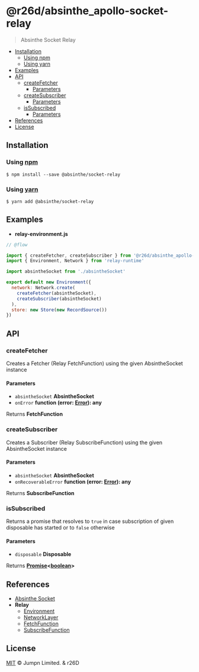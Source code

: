 # @r26d/absinthe_apollo-socket-relay

> Absinthe Socket Relay

<!-- START doctoc generated TOC please keep comment here to allow auto update -->
<!-- DON'T EDIT THIS SECTION, INSTEAD RE-RUN doctoc TO UPDATE -->
<!-- END doctoc -->

- [Installation](#installation)
  - [Using npm](#using-npm)
  - [Using yarn](#using-yarn)
- [Examples](#examples)
- [API](#api)
  - [createFetcher](#createfetcher)
    - [Parameters](#parameters)
  - [createSubscriber](#createsubscriber)
    - [Parameters](#parameters-1)
  - [isSubscribed](#issubscribed)
    - [Parameters](#parameters-2)
- [References](#references)
- [License](#license)

<!-- END doctoc generated TOC please keep comment here to allow auto update -->

## Installation

### Using [npm](https://docs.npmjs.com/cli/npm)

    $ npm install --save @absinthe/socket-relay

### Using [yarn](https://yarnpkg.com)

    $ yarn add @absinthe/socket-relay

## Examples

- **relay-environment.js**

```javascript
// @flow

import { createFetcher, createSubscriber } from '@r26d/absinthe_apollo-socket-relay'
import { Environment, Network } from 'relay-runtime'

import absintheSocket from './absintheSocket'

export default new Environment({
  network: Network.create(
    createFetcher(absintheSocket),
    createSubscriber(absintheSocket)
  ),
  store: new Store(new RecordSource())
})
```

## API

<!-- Generated by documentation.js. Update this documentation by updating the source code. -->

### createFetcher

Creates a Fetcher (Relay FetchFunction) using the given AbsintheSocket
instance

#### Parameters

- `absintheSocket` **AbsintheSocket**
- `onError` **function (error: [Error](https://developer.mozilla.org/docs/Web/JavaScript/Reference/Global_Objects/Error)): any**

Returns **FetchFunction**

### createSubscriber

Creates a Subscriber (Relay SubscribeFunction) using the given AbsintheSocket
instance

#### Parameters

- `absintheSocket` **AbsintheSocket**
- `onRecoverableError` **function (error: [Error](https://developer.mozilla.org/docs/Web/JavaScript/Reference/Global_Objects/Error)): any**

Returns **SubscribeFunction**

### isSubscribed

Returns a promise that resolves to `true` in case subscription of given
disposable has started or to `false` otherwise

#### Parameters

- `disposable` **Disposable**

Returns **[Promise](https://developer.mozilla.org/docs/Web/JavaScript/Reference/Global_Objects/Promise)&lt;[boolean](https://developer.mozilla.org/docs/Web/JavaScript/Reference/Global_Objects/Boolean)>**

## References

- [Absinthe Socket](https://github.com/absinthe-graphql/absinthe-socket/tree/master/packages/socket)
- **Relay**
  - [Environment](https://facebook.github.io/relay/docs/relay-environment.html)
  - [NetworkLayer](https://facebook.github.io/relay/docs/network-layer.html)
  - [FetchFunction](https://github.com/facebook/relay/blob/master/packages/relay-runtime/network/RelayNetworkTypes.js#L79)
  - [SubscribeFunction](https://github.com/facebook/relay/blob/master/packages/relay-runtime/network/RelayNetworkTypes.js#L93)

## License

[MIT](LICENSE.txt) :copyright: Jumpn Limited. & r26D
